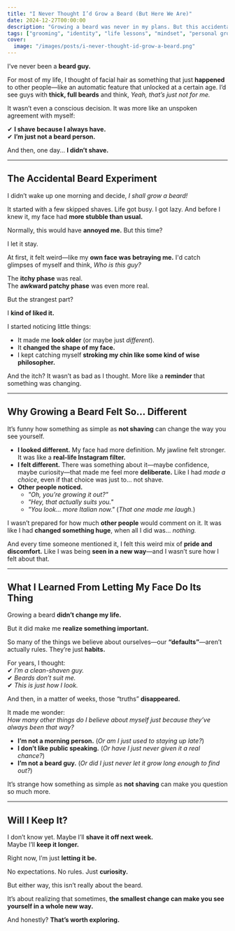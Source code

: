 ```yaml
---
title: "I Never Thought I’d Grow a Beard (But Here We Are)"
date: 2024-12-27T00:00:00
description: "Growing a beard was never in my plans. But this accidental experiment taught me more about identity than I expected."
tags: ["grooming", "identity", "life lessons", "mindset", "personal growth", "self-discovery"]
cover:
  image: "/images/posts/i-never-thought-id-grow-a-beard.png"
---
```

I’ve never been a **beard guy.**  

For most of my life, I thought of facial hair as something that just **happened** to other people—like an automatic feature that unlocked at a certain age. I’d see guys with **thick, full beards** and think, *Yeah, that’s just not for me.*  

It wasn’t even a conscious decision. It was more like an unspoken agreement with myself:  

✔ **I shave because I always have.**  
✔ **I’m just not a beard person.**  

And then, one day... **I didn’t shave.**  

---

## **The Accidental Beard Experiment**  

I didn’t wake up one morning and decide, *I shall grow a beard!*  

It started with a few skipped shaves. Life got busy. I got lazy. And before I knew it, my face had **more stubble than usual.**  

Normally, this would have **annoyed me.** But this time?  

I let it stay.  

At first, it felt weird—like my **own face was betraying me.** I'd catch glimpses of myself and think, *Who is this guy?*  

The **itchy phase** was real.  
The **awkward patchy phase** was even more real.  

But the strangest part?  

I **kind of liked it.**  

I started noticing little things:  
- It made me **look older** (or maybe just *different*).  
- It **changed the shape of my face.**  
- I kept catching myself **stroking my chin like some kind of wise philosopher.**  

And the itch? It wasn’t as bad as I thought. More like a **reminder** that something was changing.  

---

## **Why Growing a Beard Felt So… Different**  

It’s funny how something as simple as **not shaving** can change the way you see yourself.  

- **I looked different.** My face had more definition. My jawline felt stronger. It was like a **real-life Instagram filter.**  
- **I felt different.** There was something about it—maybe confidence, maybe curiosity—that made me feel more **deliberate.** Like I had *made a choice*, even if that choice was just to... not shave.  
- **Other people noticed.**  
  - *"Oh, you’re growing it out?"*  
  - *"Hey, that actually suits you."*  
  - *"You look… more Italian now."* (*That one made me laugh.*)  

I wasn’t prepared for how much **other people** would comment on it. It was like I had **changed something huge**, when all I did was... *nothing.*  

And every time someone mentioned it, I felt this weird mix of **pride and discomfort.** Like I was being **seen in a new way**—and I wasn’t sure how I felt about that.  

---

## **What I Learned From Letting My Face Do Its Thing**  

Growing a beard **didn’t change my life.**  

But it did make me **realize something important.**  

So many of the things we believe about ourselves—our **“defaults”**—aren’t actually rules. They’re just **habits.**  

For years, I thought:  
✔ *I’m a clean-shaven guy.*  
✔ *Beards don’t suit me.*  
✔ *This is just how I look.*  

And then, in a matter of weeks, those “truths” **disappeared.**  

It made me wonder:  
*How many other things do I believe about myself just because they’ve always been that way?*  

- **I’m not a morning person.** (*Or am I just used to staying up late?*)  
- **I don’t like public speaking.** (*Or have I just never given it a real chance?*)  
- **I’m not a beard guy.** (*Or did I just never let it grow long enough to find out?*)  

It’s strange how something as simple as **not shaving** can make you question so much more.  

---

## **Will I Keep It?**  

I don’t know yet. Maybe I’ll **shave it off next week.**  
Maybe I’ll **keep it longer.**  

Right now, I’m just **letting it be.**  

No expectations. No rules. Just **curiosity.**  

But either way, this isn’t really about the beard.  

It’s about realizing that sometimes, **the smallest change can make you see yourself in a whole new way.**  

And honestly? **That’s worth exploring.**  